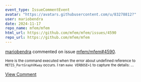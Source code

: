 ```yaml
---
event_type: IssueCommentEvent
avatar: "https://avatars.githubusercontent.com/u/83278812?"
user: mariobendra
date: 2024-11-17
repo_name: mfem/mfem
html_url: https://github.com/mfem/mfem/issues/4590
repo_url: https://github.com/mfem/mfem
---
```


<a href='https://github.com/mariobendra' target='_blank'>mariobendra</a> commented on issue <a href='https://github.com/mfem/mfem/issues/4590' target='_blank'>mfem/mfem#4590</a>.

<small>Here is the command executed when the error about undefined reference to ```METIS_PartGraphVKway``` occurs. I ran ```make VERBOSE=1``` to capture the details:...</small>

<a href='https://github.com/mfem/mfem/issues/4590' target='_blank'>View Comment</a>